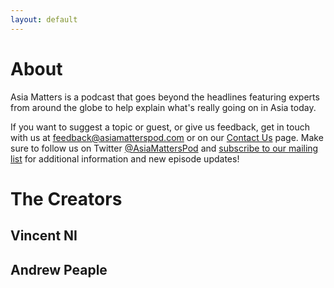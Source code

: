 ```yaml
---
layout: default
---
```


# About

Asia Matters is a podcast that goes beyond the headlines featuring experts from around the globe to help explain what's really going on in Asia today.

If you want to suggest a topic or guest, or give us feedback, get in touch with us at feedback@asiamatterspod.com or on our [Contact Us](/contact) page. Make sure to follow us on Twitter [@AsiaMattersPod](https://twitter.com/AsiaMattersPod) and [subscribe to our mailing list](http://eepurl.com/ha1Ran) for additional information and new episode updates!

# The Creators

## Vincent NI
## Andrew Peaple
